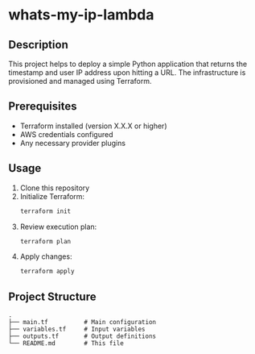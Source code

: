 # whats-my-ip-lambda

## Description
This project helps to deploy a simple Python application that returns the timestamp and user IP address upon hitting a URL. The infrastructure is provisioned and managed using Terraform.

## Prerequisites
- Terraform installed (version X.X.X or higher)
- AWS credentials configured
- Any necessary provider plugins

## Usage
1. Clone this repository
2. Initialize Terraform:
   ```bash
   terraform init
   ```
3. Review execution plan:
   ```bash
   terraform plan
   ```
4. Apply changes:
   ```bash
   terraform apply
   ```

## Project Structure
```
.
├── main.tf          # Main configuration
├── variables.tf     # Input variables
├── outputs.tf       # Output definitions
└── README.md        # This file
```
